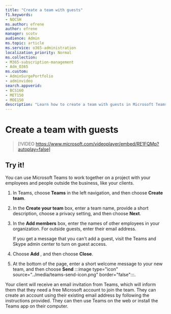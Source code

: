 ```yaml
---
title: "Create a team with guests"
f1.keywords:
- NOCSH
ms.author: efrene
author: efrene
manager: scotv
audience: Admin
ms.topic: article
ms.service: o365-administration
localization_priority: Normal
ms.collection: 
- M365-subscription-management 
- Adm_O365
ms.custom: 
- AdminSurgePortfolio
- adminvideo
search.appverid:
- BCS160
- MET150
- MOE150
description: "Learn how to create a team with guests in Microsoft Teams."
---
```


# Create a team with guests

> [!VIDEO https://www.microsoft.com/videoplayer/embed/RE1FQMp?autoplay=false]

## Try it!

You can use Microsoft Teams to work together on a project with your employees and people outside the business, like your clients.

1. In Teams, choose  **Teams**  in the left navigation, and then choose  **Create team**.
2. In the  **Create your team**  box, enter a team name, provide a short description, choose a privacy setting, and then choose  **Next**.
3. In the  **Add members**  box, enter the names of other employees in your organization. For outside guests, enter their email address.

    If you get a message that you can't add a guest, visit the Teams and Skype admin center to turn on guest access.

1. Choose  **Add** , and then choose  **Close**.
2. At the bottom of the page, enter a short welcome message to your new team, and then choose  **Send**   :::image type="icon" source="../media/teams-send-icon.png" border="false":::.

Your client will receive an email invitation from Teams, which will inform them that they need a free Microsoft account to join the team. They can create an account using their existing email address by following the instructions provided. They can then use Teams on the web or install the Teams app on their computer.